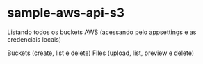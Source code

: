 # sample-aws-api-s3
Listando todos os buckets AWS (acessando pelo appsettings e as credenciais locais)


Buckets (create, list e delete)
Files (upload, list, preview e delete)
